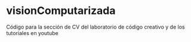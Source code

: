 # visionComputarizada
Código para la sección de CV del laboratorio de código creativo y de los tutoriales en youtube
